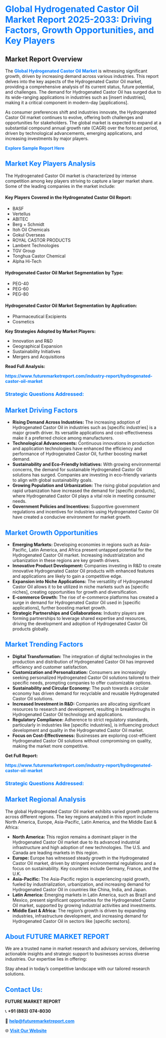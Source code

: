 <h1 style="color: #007BFF;">Global Hydrogenated Castor Oil Market Report 2025-2033: Driving Factors, Growth Opportunities, and Key Players</h1>

<section id="overview">
<h2>Market Report Overview</h2>
<p>The <a href="https://www.futuremarketreport.com/industry-report/hydrogenated-castor-oil-market" style="color: #007BFF; text-decoration: none;"><strong>Global Hydrogenated Castor Oil Market</strong></a> is witnessing significant growth, driven by increasing demand across various industries. This report delves into the key aspects of the Hydrogenated Castor Oil market, providing a comprehensive analysis of its current status, future potential, and challenges. The demand for Hydrogenated Castor Oil has surged due to its wide-ranging applications in industries such as [insert industries], making it a critical component in modern-day [applications].</p>
<p>As consumer preferences shift and industries innovate, the Hydrogenated Castor Oil market continues to evolve, offering both challenges and opportunities for stakeholders. The global market is expected to expand at a substantial compound annual growth rate (CAGR) over the forecast period, driven by technological advancements, emerging applications, and increasing investments by major players.</p>
</section>

<section id="overview">
<p><a href="https://www.futuremarketreport.com/request-sample/reportId=105565" style="color: #007BFF; text-decoration: none;"><strong>Explore Sample Report Here</strong></a></p>
</section>

<section id="key-players">
<h2 style="color: #007BFF;">Market Key Players Analysis</h2>
<p>The Hydrogenated Castor Oil market is characterized by intense competition among key players striving to capture a larger market share. Some of the leading companies in the market include:</p>
<h4>Key Players Covered in the Hydrogenated Castor Oil Report:</h4>
<ul><li>BASF</li><li>Vertellus</li><li>ABITEC</li><li>Berg + Schmidt</li><li>Itoh Oil Chemicals</li><li>Gokul Overseas</li><li>ROYAL CASTOR PRODUCTS</li><li>Lambent Technologies</li><li>TGV Group</li><li>Tonghua Castor Chemical</li><li>Alpha Hi-Tech</li></ul>
<h4>Hydrogenated Castor Oil Market Segmentation by Type:</h4>
<ul><li>PEG-40</li><li>PEG-60</li><li>PEG-80</li></ul>

<h4>Hydrogenated Castor Oil Market Segmentation by Application:</h4>
<ul><li>Pharmaceutical Excipients</li><li>Cosmetics</li></ul>
<p><strong>Key Strategies Adopted by Market Players:</strong></p>
<ul>
<li>Innovation and R&D</li>
<li>Geographical Expansion</li>
<li>Sustainability Initiatives</li>
<li>Mergers and Acquisitions</li>
</ul>
</section>

<section>
<p><strong>Read Full Analysis: </strong></p><a href="https://www.futuremarketreport.com/industry-report/hydrogenated-castor-oil-market" style="color: #007BFF; text-decoration: none;"><strong>https://www.futuremarketreport.com/industry-report/hydrogenated-castor-oil-market</strong></a>
<h3 style="color: #007BFF;">Strategic Questions Addressed:</h3>
</section>

<section id="driving-factors">
<h2 style="color: #007BFF;">Market Driving Factors</h2>
<ul>
<li><strong>Rising Demand Across Industries:</strong> The increasing adoption of Hydrogenated Castor Oil in industries such as [specific industries] is a major growth driver. Its versatile applications and cost-effectiveness make it a preferred choice among manufacturers.</li>
<li><strong>Technological Advancements:</strong> Continuous innovations in production and application technologies have enhanced the efficiency and performance of Hydrogenated Castor Oil, further boosting market demand.</li>
<li><strong>Sustainability and Eco-Friendly Initiatives:</strong> With growing environmental concerns, the demand for sustainable Hydrogenated Castor Oil solutions has surged. Companies are investing in eco-friendly variants to align with global sustainability goals.</li>
<li><strong>Growing Population and Urbanization:</strong> The rising global population and rapid urbanization have increased the demand for [specific products], where Hydrogenated Castor Oil plays a vital role in meeting consumer needs.</li>
<li><strong>Government Policies and Incentives:</strong> Supportive government regulations and incentives for industries using Hydrogenated Castor Oil have created a conducive environment for market growth.</li>
</ul>
</section>

<section id="growth-opportunities">
<h2 style="color: #007BFF;">Market Growth Opportunities</h2>
<ul>
<li><strong>Emerging Markets:</strong> Developing economies in regions such as Asia-Pacific, Latin America, and Africa present untapped potential for the Hydrogenated Castor Oil market. Increasing industrialization and urbanization in these regions are key growth drivers.</li>
<li><strong>Innovative Product Development:</strong> Companies investing in R&D to create innovative Hydrogenated Castor Oil products with enhanced features and applications are likely to gain a competitive edge.</li>
<li><strong>Expansion into Niche Applications:</strong> The versatility of Hydrogenated Castor Oil allows it to be utilized in niche markets such as [specific niches], creating opportunities for growth and diversification.</li>
<li><strong>E-commerce Growth:</strong> The rise of e-commerce platforms has created a surge in demand for Hydrogenated Castor Oil used in [specific applications], further boosting market growth.</li>
<li><strong>Strategic Partnerships and Collaborations:</strong> Industry players are forming partnerships to leverage shared expertise and resources, driving the development and adoption of Hydrogenated Castor Oil products globally.</li>
</ul>
</section>

<section id="trending-factors">
<h2 style="color: #007BFF;">Market Trending Factors</h2>
<ul>
<li><strong>Digital Transformation:</strong> The integration of digital technologies in the production and distribution of Hydrogenated Castor Oil has improved efficiency and customer satisfaction.</li>
<li><strong>Customization and Personalization:</strong> Consumers are increasingly seeking personalized Hydrogenated Castor Oil solutions tailored to their specific needs, prompting companies to offer customizable options.</li>
<li><strong>Sustainability and Circular Economy:</strong> The push towards a circular economy has driven demand for recyclable and reusable Hydrogenated Castor Oil solutions.</li>
<li><strong>Increased Investment in R&D:</strong> Companies are allocating significant resources to research and development, resulting in breakthroughs in Hydrogenated Castor Oil technology and applications.</li>
<li><strong>Regulatory Compliance:</strong> Adherence to strict regulatory standards, particularly in industries like [specific industries], is influencing product development and quality in the Hydrogenated Castor Oil market.</li>
<li><strong>Focus on Cost-Effectiveness:</strong> Businesses are exploring cost-efficient Hydrogenated Castor Oil solutions without compromising on quality, making the market more competitive.</li>
</ul>
</section>

<section>
<p><strong>Get Full Report: </strong></p><a href="https://www.futuremarketreport.com/industry-report/hydrogenated-castor-oil-market" style="color: #007BFF; text-decoration: none;"><strong>https://www.futuremarketreport.com/industry-report/hydrogenated-castor-oil-market</strong></a>
<h3 style="color: #007BFF;">Strategic Questions Addressed:</h3>
</section>


<section id="regional-analysis">
<h2 style="color: #007BFF;">Market Regional Analysis</h2>
<p>The global Hydrogenated Castor Oil market exhibits varied growth patterns across different regions. The key regions analyzed in this report include North America, Europe, Asia-Pacific, Latin America, and the Middle East & Africa:</p>
<ul>
<li><strong>North America:</strong> This region remains a dominant player in the Hydrogenated Castor Oil market due to its advanced industrial infrastructure and high adoption of new technologies. The U.S. and Canada are leading markets in this region.</li>
<li><strong>Europe:</strong> Europe has witnessed steady growth in the Hydrogenated Castor Oil market, driven by stringent environmental regulations and a focus on sustainability. Key countries include Germany, France, and the U.K.</li>
<li><strong>Asia-Pacific:</strong> The Asia-Pacific region is experiencing rapid growth, fueled by industrialization, urbanization, and increasing demand for Hydrogenated Castor Oil in countries like China, India, and Japan.</li>
<li><strong>Latin America:</strong> Emerging markets in Latin America, such as Brazil and Mexico, present significant opportunities for the Hydrogenated Castor Oil market, supported by growing industrial activities and investments.</li>
<li><strong>Middle East & Africa:</strong> The region’s growth is driven by expanding industries, infrastructure development, and increasing demand for Hydrogenated Castor Oil in sectors like [specific sectors].</li>
</ul>
</section>

<footer>
<h2 style="color: #007BFF;">About FUTURE MARKET REPORT</h2>
<p>We are a trusted name in market research and advisory services, delivering actionable insights and strategic support to businesses across diverse industries. Our expertise lies in offering:</p>

<p>Stay ahead in today’s competitive landscape with our tailored research solutions.</p>

<h2 style="color: #007BFF;">Contact Us:</h2>
<p><strong>FUTURE MARKET REPORT</strong></p>
<p>📞 <strong>+91 (883) 074-8030</strong></p>
<p>📧 <strong><a href="mailto:help@futuremarketreport.com" style="color: #007BFF;">help@futuremarketreport.com</a></strong></p>
<p>🌐 <strong><a href="https://www.futuremarketreport.com/" style="color: #007BFF;">Visit Our Website</a></strong></p>
</footer>